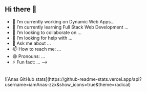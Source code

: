 ## Hi there 👋

- 🔭 I’m currently working on Dynamic Web Apps...
- 🌱 I’m currently learning Full Stack Web Development ...
- 👯 I’m looking to collaborate on ...
- 🤔 I’m looking for help with ...
- 💬 Ask me about ...
- 📫 How to reach me: ...
- 😄 Pronouns: ...
- ⚡ Fun fact: ...
-->
<br>
![Anas GitHub stats](https://github-readme-stats.vercel.app/api?username=iamAnas-zzx&show_icons=true&theme=radical)
